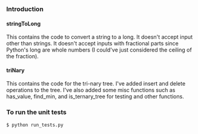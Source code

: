 ### Introduction

#### stringToLong

This contains the code to convert a string to a long. It doesn't
accept input other than strings. It doesn't accept inputs with
fractional parts since Python's long are whole numbers (I could've
just considered the ceiling of the fraction).


#### triNary

This contains the code for the tri-nary tree. I've added insert and
delete operations to the tree. I've also added some misc functions
such as has_value, find_min, and is_ternary_tree for testing and other
functions.

### To run the unit tests

    $ python run_tests.py
